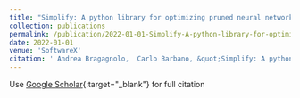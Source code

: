 ```yaml
---
title: "Simplify: A python library for optimizing pruned neural networks"
collection: publications
permalink: /publication/2022-01-01-Simplify-A-python-library-for-optimizing-pruned-neural-networks
date: 2022-01-01
venue: 'SoftwareX'
citation: ' Andrea Bragagnolo,  Carlo Barbano, &quot;Simplify: A python library for optimizing pruned neural networks.&quot; SoftwareX, 2022.'
---
```

Use [Google Scholar](https://scholar.google.com/scholar?q=Simplify:+A+python+library+for+optimizing+pruned+neural+networks){:target="_blank"} for full citation